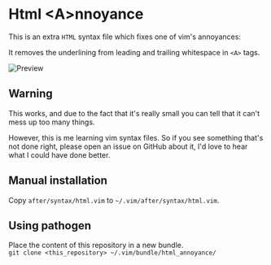 # Html \<A\>nnoyance

This is an extra `HTML` syntax file which fixes one of vim's annoyances:  

It removes the underlining from leading and trailing whitespace in `<A>` tags.

![Preview](//raw.github.com/tudorprodan/html_annoyance.vim/master/preview.png)

## Warning

This works, and due to the fact that it's really small you can tell that it can't mess up too many things.

However, this is me learning vim syntax files. So if you see something that's not done right, please open an issue on GitHub about it, I'd love to hear what I could have done better.

## Manual installation

Copy `after/syntax/html.vim` to `~/.vim/after/syntax/html.vim`.

## Using pathogen

Place the content of this repository in a new bundle.  
`git clone <this_repository> ~/.vim/bundle/html_annoyance/`

